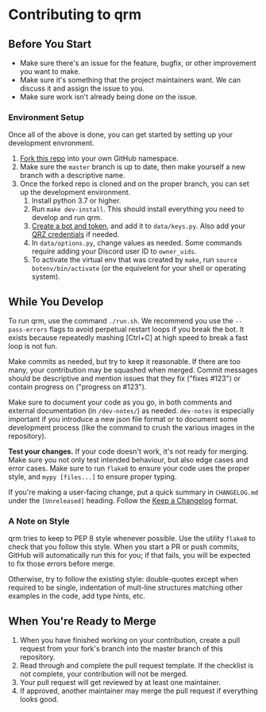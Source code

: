 # Contributing to qrm

## Before You Start

- Make sure there's an issue for the feature, bugfix, or other improvement you want to make.
- Make sure it's something that the project maintainers want.
  We can discuss it and assign the issue to you.
- Make sure work isn't already being done on the issue.

### Environment Setup

Once all of the above is done, you can get started by setting up your development envronment.

1. [Fork this repo][1] into your own GitHub namespace.
1. Make sure the `master` branch is up to date, then make yourself a new branch with a descriptive name.
1. Once the forked repo is cloned and on the proper branch, you can set up the development environment.
    1. Install python 3.7 or higher.
    1. Run `make dev-install`.
       This should install everything you need to develop and run qrm.
    1. [Create a bot and token][2], and add it to `data/keys.py`.
       Also add your [QRZ credentials][3] if needed.
    1. In `data/options.py`, change values as needed.
       Some commands require adding your Discord user ID to `owner_uids`.
    1. To activate the virtual env that was created by `make`, run `source botenv/bin/activate` (or the equivelent for your shell or operating system).

## While You Develop

To run qrm, use the command `./run.sh`.
We recommend you use the `--pass-errors` flags to avoid perpetual restart loops if you break the bot.
It exists because repeatedly mashing [Ctrl+C] at high speed to break a fast loop is not fun.

Make commits as needed, but try to keep it reasonable.
If there are too many, your contribution may be squashed when merged.
Commit messages should be descriptive and mention issues that they fix ("fixes #123") or contain progress on ("progress on #123").

Make sure to document your code as you go, in both comments and external documentation (in `/dev-notes/`) as needed.
`dev-notes` is especially important if you introduce a new json file format or to document some development process (like the command to crush the various images in the repository).

**Test your changes.**
If your code doesn't work, it's not ready for merging.
Make sure you not only test intended behaviour, but also edge cases and error cases.
Make sure to run `flake8` to ensure your code uses the proper style, and `mypy [files...]` to ensure proper typing.

If you're making a user-facing change, put a quick summary in `CHANGELOG.md` under the `[Unreleased]` heading.
Follow the [Keep a Changelog][4] format.

### A Note on Style

qrm tries to keep to PEP 8 style whenever possible.
Use the utility `flake8` to check that you follow this style.
When you start a PR or push commits, GitHub will automatically run this for you;
if that fails, you will be expected to fix those errors before merge.

Otherwise, try to follow the existing style:
double-quotes except when required to be single,
indentation of mult-line structures matching other examples in the code,
add type hints,
etc.

## When You're Ready to Merge

1. When you have finished working on your contribution, create a pull request from your fork's branch into the master branch of this repository.
1. Read through and complete the pull request template.
   If the checklist is not complete, your contribution will not be merged.
1. Your pull request will get reviewed by at least one maintainer.
1. If approved, another maintainer may merge the pull request if everything looks good.

[1]: https://github.com/miaowware/qrm2/fork
[2]: https://discordpy.readthedocs.io/en/latest/discord.html
[3]: https://www.qrz.com/page/xml_data.html
[4]: https://keepachangelog.com/en/1.0.0/
